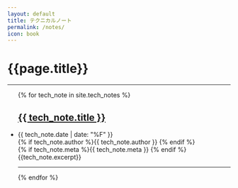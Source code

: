 ```yaml
---
layout: default
title: テクニカルノート
permalink: /notes/
icon: book
---
```


<div class="page clearfix">
<div class="wide">
<h1>{{page.title}}</h1>
<hr>
      
<ul>
{% for tech_note in site.tech_notes %}
<h2><a class="post-link" href="{{ tech_note.url | prepend: site.baseurl }}">{{ tech_note.title }}</a></h2>      
<li>
  <div class="label">
    <div class="label-card">
      <i class="fa fa-calendar"></i>{{ tech_note.date | date: "%F" }}
    </div>
    <div class="label-card">
    {% if tech_note.author %}<i class="fa fa-user"></i>{{ tech_note.author }}
    {% endif %}
    </div>
    <div class="label-card">
      {% if tech_note.meta %}<i class="fa fa-key"></i>{{ tech_note.meta }}  {% endif %}
    </div>
  </div> 
  <div class="excerpt">
    {{tech_note.excerpt}}
  </div>
  <hr>
</li>
{% endfor %}
</ul>

</div>
</div>
